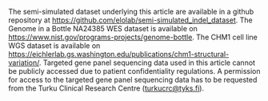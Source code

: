 The semi-simulated dataset underlying this article are available in a github repository at https://github.com/elolab/semi-simulated_indel_dataset. The Genome in a Bottle NA24385 WES dataset is available on https://www.nist.gov/programs-projects/genome-bottle. The CHM1 cell line WGS dataset is available on https://eichlerlab.gs.washington.edu/publications/chm1-structural-variation/. Targeted gene panel sequencing data used in this article cannot be publicly accessed due to patient confidentiality regulations. A permission for access to the targeted gene panel sequencing data has to be requested from the Turku Clinical Research Centre (turkucrc@tyks.fi).
